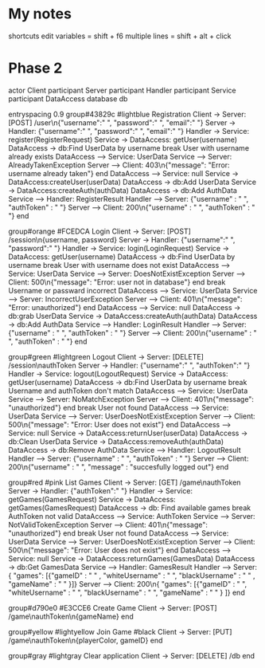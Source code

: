 # My notes

shortcuts
    edit variables = shift + f6
    multiple lines = shift + alt + click

# Phase 2
actor Client
participant Server
participant Handler
participant Service
participant DataAccess
database db

entryspacing 0.9
group#43829c #lightblue Registration
Client -> Server: [POST] /user\n{"username":" ", "password":" ", "email":" "}
Server -> Handler: {"username":" ", "password":" ", "email":" "}
Handler -> Service: register(RegisterRequest)
Service -> DataAccess: getUser(username)
DataAccess -> db:Find UserData by username
break User with username already exists
DataAccess --> Service: UserData
Service --> Server: AlreadyTakenException
Server --> Client: 403\n{"message": "Error: username already taken"}
end
DataAccess --> Service: null
Service -> DataAccess:createUser(userData)
DataAccess -> db:Add UserData
Service -> DataAccess:createAuth(authData)
DataAccess -> db:Add AuthData
Service --> Handler: RegisterResult
Handler --> Server: {"username" : " ", "authToken" : " "}
Server --> Client: 200\n{"username" : " ", "authToken" : " "}
end

group#orange #FCEDCA Login
Client -> Server: [POST] /session\n{username, password}
Server -> Handler: {"username":" ", "password":" "}
Handler -> Service: login(LoginRequest)
Service -> DataAccess: getUser(username)
DataAccess -> db:Find UserData by username
break User with username does not exist
DataAccess --> Service: UserData
Service --> Server: DoesNotExistException
Server --> Client: 500\n{"message": "Error: user not in database"}
end
break Username or passward incorrect
DataAccess --> Service: UserData
Service --> Server: IncorrectUserException
Server --> Client: 401\n{"message": "Error: unauthorized"}
end
DataAccess --> Service: null
DataAccess -> db:grab UserData
Service -> DataAccess:createAuth(authData)
DataAccess -> db:Add AuthData
Service --> Handler: LoginResult
Handler --> Server: {"username" : " ", "authToken" : " "}
Server --> Client: 200\n{"username" : " ", "authToken" : " "}
end

group#green #lightgreen Logout
Client -> Server: [DELETE] /session\nauthToken
Server -> Handler: {"username":" ", "authToken":" "}
Handler -> Service: logout(LogoutRequest)
Service -> DataAccess: getUser(username)
DataAccess -> db:Find UserData by username
break Username and authToken don't match
DataAccess --> Service: UserData
Service --> Server: NoMatchException
Server --> Client: 401\n{"message": "unauthorized"}
end
break User not found
DataAccess --> Service: UserData
Service --> Server: UserDoesNotExistException
Server --> Client: 500\n{"message": "Error: User does not exist"}
end
DataAccess --> Service: null
Service -> DataAccess:returnUser(userData)
DataAccess -> db:Clean UserData
Service -> DataAccess:removeAuth(authData)
DataAccess -> db:Remove AuthData
Service --> Handler: LogoutResult
Handler --> Server: {"username" : " ", "authToken" : " "}
Server --> Client: 200\n{"username" : " ", "message" : "succesfully logged out"}
end

group#red #pink List Games
Client -> Server: [GET] /game\nauthToken
Server -> Handler: {"authToken":" "}
Handler -> Service: getGames(GamesRequest)
Service -> DataAccess: getGames(GamesRequest)
DataAccess -> db: Find available games
break AuthToken not valid
DataAccess --> Service: AuthToken
Service --> Server: NotValidTokenException
Server --> Client: 401\n{"message": "unauthorized"}
end
break User not found
DataAccess --> Service: UserData
Service --> Server: UserDoesNotExistException
Server --> Client: 500\n{"message": "Error: User does not exist"}
end
DataAccess --> Service: null
Service -> DataAccess:returnGames(GamesData)
DataAccess -> db:Get GamesData
Service --> Handler: GamesResult
Handler --> Server: { "games": [{"gameID" : " " ,  "whiteUsername" : " ", "blackUsername" : " " , "gameName" : " " }]}
Server --> Client: 200\n{ "games": [{"gameID" : " ", "whiteUsername" : " ", "blackUsername" : " ", "gameName" : " " } ]}
end

group#d790e0 #E3CCE6 Create Game
Client -> Server: [POST] /game\nauthToken\n{gameName}
end

group#yellow #lightyellow Join Game #black
Client -> Server: [PUT] /game\nauthToken\n{playerColor, gameID}
end

group#gray #lightgray Clear application
Client -> Server: [DELETE] /db
end
